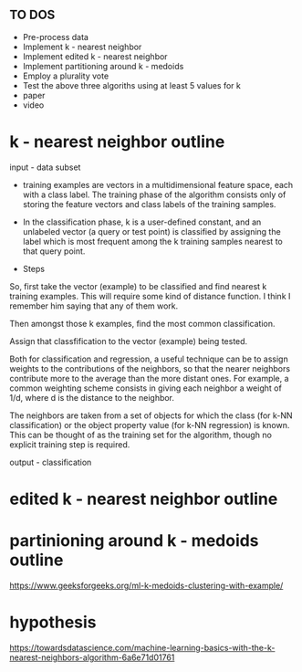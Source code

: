 ## TO DOS

* Pre-process data
* Implement k - nearest neighbor 
* Implement edited k - nearest neighbor 
* Implement partitioning around k - medoids
* Employ a plurality vote 
* Test the above three algoriths using at least 5 values for k 
* paper 
* video 


# k - nearest neighbor outline 

input - data subset 

* training examples are vectors in a multidimensional feature space, each with a class label. The training phase of the algorithm consists only of storing the feature vectors and class labels of the training samples.

* In the classification phase, k is a user-defined constant, and an unlabeled vector (a query or test point) is classified by assigning the label which is most frequent among the k training samples nearest to that query point. 

- Steps 

So, first take the vector (example) to be classified and find nearest k training examples. This will require some kind of distance function. I think I remember him saying that any of them work. 

Then amongst those k examples, find the most common classification. 

Assign that classfification to the vector (example) being tested. 



Both for classification and regression, a useful technique can be to assign weights to the contributions of the neighbors, so that the nearer neighbors contribute more to the average than the more distant ones. For example, a common weighting scheme consists in giving each neighbor a weight of 1/d, where d is the distance to the neighbor.

The neighbors are taken from a set of objects for which the class (for k-NN classification) or the object property value (for k-NN regression) is known. This can be thought of as the training set for the algorithm, though no explicit training step is required.


output - classification 


# edited k - nearest neighbor outline 




# partinioning around k - medoids outline 
https://www.geeksforgeeks.org/ml-k-medoids-clustering-with-example/

# hypothesis 

https://towardsdatascience.com/machine-learning-basics-with-the-k-nearest-neighbors-algorithm-6a6e71d01761